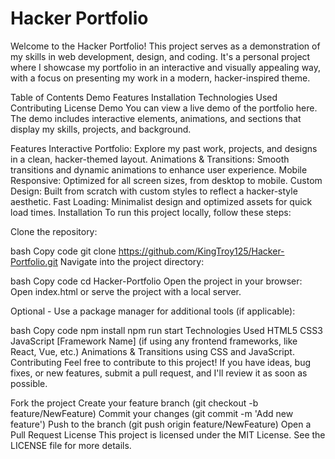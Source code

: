 # Hacker Portfolio

Welcome to the Hacker Portfolio! This project serves as a demonstration of my skills in web development, design, and coding. It's a personal project where I showcase my portfolio in an interactive and visually appealing way, with a focus on presenting my work in a modern, hacker-inspired theme.

Table of Contents
Demo
Features
Installation
Technologies Used
Contributing
License
Demo
You can view a live demo of the portfolio here. The demo includes interactive elements, animations, and sections that display my skills, projects, and background.

Features
Interactive Portfolio: Explore my past work, projects, and designs in a clean, hacker-themed layout.
Animations & Transitions: Smooth transitions and dynamic animations to enhance user experience.
Mobile Responsive: Optimized for all screen sizes, from desktop to mobile.
Custom Design: Built from scratch with custom styles to reflect a hacker-style aesthetic.
Fast Loading: Minimalist design and optimized assets for quick load times.
Installation
To run this project locally, follow these steps:

Clone the repository:

bash
Copy code
git clone https://github.com/KingTroy125/Hacker-Portfolio.git
Navigate into the project directory:

bash
Copy code
cd Hacker-Portfolio
Open the project in your browser: Open index.html or serve the project with a local server.

Optional - Use a package manager for additional tools (if applicable):

bash
Copy code
npm install
npm run start
Technologies Used
HTML5
CSS3
JavaScript
[Framework Name] (if using any frontend frameworks, like React, Vue, etc.)
Animations & Transitions using CSS and JavaScript.
Contributing
Feel free to contribute to this project! If you have ideas, bug fixes, or new features, submit a pull request, and I'll review it as soon as possible.

Fork the project
Create your feature branch (git checkout -b feature/NewFeature)
Commit your changes (git commit -m 'Add new feature')
Push to the branch (git push origin feature/NewFeature)
Open a Pull Request
License
This project is licensed under the MIT License. See the LICENSE file for more details.
